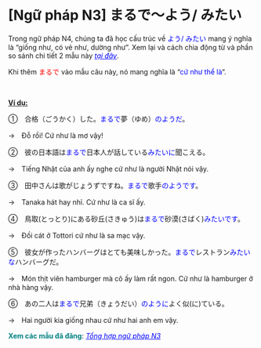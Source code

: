 # [Ngữ pháp N3] まるで～よう/ みたい
<div class="entry-content">
<p>Trong ngữ pháp N4, chúng ta đã học cấu trúc về <span style="color: #0000ff;">よう/ みたい</span> mang ý nghĩa là “giống như, có vẻ như, dường như”. Xem lại và cách chia động từ và phần so sánh chi tiết 2 mẫu này <em><span style="color: #0000ff;"><a href="https://bikae.net/ngu-phap/ngu-phap-n4%ef%bd%9e%e3%82%88%e3%81%86%e3%80%81%ef%bd%9e%e3%81%bf%e3%81%9f%e3%81%84/" style="color: #0000ff;" target="_blank">tại đây</a></span></em>.</p>
<p>Khi thêm <span style="color: #ff0000;">まるで</span> vào mẫu câu này, nó mang nghĩa là “<span style="color: #0000ff;">cứ như thể là</span>“.</p>

<br/>
</p>
<p><span style="text-decoration: underline;"><strong>Ví dụ:</strong></span></p>
<p>①　合格（ごうかく）した。<span style="color: #0000ff;">まるで</span>夢（ゆめ）<span style="color: #0000ff;">のようだ</span>。</p>
<p>→　Đỗ rồi! Cứ như là mơ vậy!</p>
<p>②　彼の日本語は<span style="color: #0000ff;">まるで</span>日本人が話している<span style="color: #0000ff;">みたいに</span>聞こえる。</p>
<p>→　Tiếng Nhật của anh ấy nghe cứ như là người Nhật nói vậy.</p>
<p>③　田中さんは歌がじょうずですね。<span style="color: #0000ff;">まるで</span>歌手<span style="color: #0000ff;">のようです</span>。</p>
<p>→　Tanaka hát hay nhỉ. Cứ như là ca sĩ ấy.</p>
<p>④　鳥取(とっとり)にある砂丘(さきゅう)は<span style="color: #0000ff;">まるで</span>砂漠(さばく)<span style="color: #0000ff;">みたいです</span>。</p>
<p>→　Đồi cát ở Tottori cứ như là sa mạc vậy.</p>
<p>⑤　彼女が作ったハンバーグはとても美味しかった。<span style="color: #0000ff;">まるで</span>レストラン<span style="color: #0000ff;">みたいな</span>ハンバーグだ。</p>
<p>→　Món thịt viên hamburger mà cô ấy làm rất ngon. Cứ như là hamburger ở nhà hàng vậy.</p>
<p>⑥　あの二人は<span style="color: #0000ff;">まるで</span>兄弟（きょうだい）<span style="color: #0000ff;">のように</span>よく似(に)ている。</p>
<p>→　Hai người kia giống nhau cứ như hai anh em vậy.</p>
<p><strong><span style="color: #008080;">Xem các mẫu đã đăng</span></strong>: <span style="color: #0000ff;"><em><a href="https://bikae.net/ngu-phap/tong-hop-ngu-phap-n3/" style="color: #0000ff;" target="_blank">Tổng hợp ngữ pháp N3</a></em></span></p>

</div>